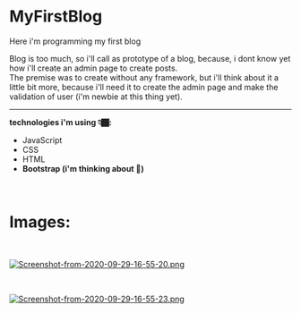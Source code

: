 # MyFirstBlog
Here i'm programming my first blog

Blog is too much, so i'll call as prototype of a blog, because, i dont know yet how i'll create an admin page to create posts.
<br>
The premise was to create without any framework, but i'll think about it a little bit more, because i'll need it to create the admin page and make the validation of user (i'm newbie at this thing yet).

****
**technologies i'm using 👇🏾:**

* JavaScript
* CSS
* HTML
* **Bootstrap (i'm thinking about 🤔)**

<br>
    <h1>Images:</h1>
<br>

[![Screenshot-from-2020-09-29-16-55-20.png](https://i.postimg.cc/RVq9KxJX/Screenshot-from-2020-09-29-16-55-20.png)](https://postimg.cc/RNrjx8RH)

<br>

[![Screenshot-from-2020-09-29-16-55-23.png](https://i.postimg.cc/cHsGJpN7/Screenshot-from-2020-09-29-16-55-23.png)](https://postimg.cc/zLPctPv3)

